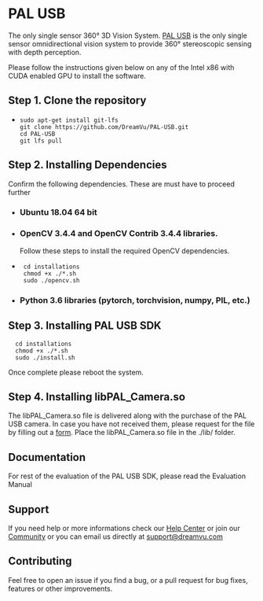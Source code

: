 # PAL USB
The only single sensor 360° 3D Vision System. [PAL USB](https://dreamvu.com/pal-usb/) is the only single sensor omnidirectional vision system to provide 360° stereoscopic sensing with depth perception. 

Please follow the instructions given below on any of the Intel x86 with CUDA enabled GPU to install the software.

## Step 1. Clone the repository 
-     sudo apt-get install git-lfs
      git clone https://github.com/DreamVu/PAL-USB.git
      cd PAL-USB
      git lfs pull
      
## Step 2. Installing Dependencies 
Confirm the following dependencies. These are must have to proceed further

- ### Ubuntu 18.04 64 bit

- ### OpenCV 3.4.4 and OpenCV Contrib 3.4.4 libraries. 
  Follow these steps to install the required OpenCV dependencies. 
-      cd installations
       chmod +x ./*.sh
       sudo ./opencv.sh

- ### Python 3.6 libraries (pytorch, torchvision, numpy, PIL, etc.)

## Step 3. Installing PAL USB SDK
      cd installations
      chmod +x ./*.sh
      sudo ./install.sh 

Once complete please reboot the system.

## Step 4. Installing libPAL_Camera.so
The libPAL_Camera.so file is delivered along with the purchase of the PAL USB camera. In case you have not received them, please request for the file by filling out a [form](https://support.dreamvu.com/portal/en/newticket). Place the libPAL_Camera.so file in the ./lib/ folder. 
      
## Documentation 
For rest of the evaluation of the PAL USB SDK, please read the Evaluation Manual

## Support 
If you need help or more informations check our [Help Center](https://support.dreamvu.com/portal/en/home) or join our [Community](https://support.dreamvu.com/portal/en/community/dreamvu-inc) or you can email us directly at support@dreamvu.com 

## Contributing
Feel free to open an issue if you find a bug, or a pull request for bug fixes, features or other improvements.
